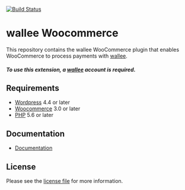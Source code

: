 [![Build Status](https://travis-ci.org/wallee-payment/woocommerce.svg?branch=master)](https://travis-ci.org/wallee-payment/woocommerce)

# wallee Woocommerce
This repository contains the wallee WooCommerce plugin that enables WooCommerce to process payments with [wallee](https://www.wallee.com).

##### To use this extension, a [wallee](https://www.wallee.com) account is required.

## Requirements

* [Wordpress](https://wordpress.org/) 4.4 or later
* [Woocommerce](https://woocommerce.com/) 3.0 or later
* [PHP](http://php.net/) 5.6 or later

## Documentation

* [Documentation](https://plugin-documentation.wallee.com/wallee-payment/woocommerce/1.2.1/docs/en/documentation.html)

## License

Please see the [license file](https://github.com/wallee-payment/woocommerce/blob/1.2.1/LICENSE) for more information.





